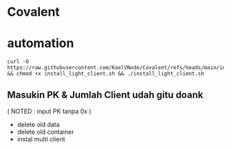 # Covalent
# automation 

```
curl -O https://raw.githubusercontent.com/KaelVNode/Covalent/refs/heads/main/install_light_client.sh && chmod +x install_light_client.sh && ./install_light_client.sh
```
## Masukin PK & Jumlah Client udah gitu doank
( NOTED : input PK tanpa 0x )
- delete old data
- delete old container
- instal multi client
